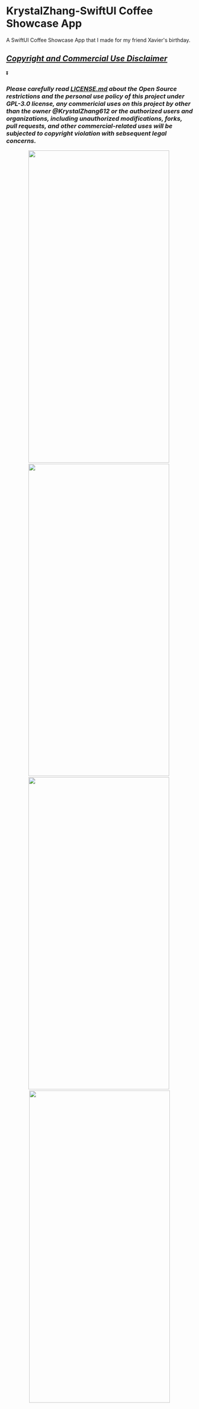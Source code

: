 # KrystalZhang-SwiftUI Coffee Showcase App 
A SwiftUI Coffee Showcase App that I made for my friend Xavier's birthday.

## ***[Copyright and Commercial Use Disclaimer](https://github.com/KrystalZhang612/KrystalZhang-coffee-app-for-xavier/blob/main/README.md#please-carefully-read-licensemd-about-the-open-source-restrictions-and-the-personal-use-policy-of-this-project-under-gpl-30-license-any-commericial-uses-on-this-project-by-other-than-the-owner-krystalzhang612-or-the-authorized-users-and-organizations-including-unauthorized-modifications-forks-pull-requests-and-other-commercial-related-uses-will-be-subjected-to-copyright-violation-with-sebsequent-legal-concerns)*** 

⏬

### ***Please carefully read [LICENSE.md]() about the Open Source restrictions and the personal use policy of this project under GPL-3.0 license, any commericial uses on this project by other than the owner @KrystalZhang612 or the authorized users and organizations, including unauthorized modifications, forks, pull requests, and other commercial-related uses will be subjected to copyright violation with sebsequent legal concerns.***
             
</pre> 
<p align = "center"> 
  <img src ="https://user-images.githubusercontent.com/72481348/201232307-dba434b9-977f-45de-ba66-5c8df176f6b6.mov" width="380" height="841"/>&nbsp; 
  <img src ="https://github.com/KrystalZhang612/coffee-app-for-xavier/blob/main/CoffeeAppOverview1.png" width = "380" height ="841"/>&nbsp; 
  <img src = "https://github.com/KrystalZhang612/coffee-app-for-xavier/blob/main/CoffeeAppOverview2.png"  width = "380" height ="841"/>&nbsp;
  <img src ="https://github.com/KrystalZhang612/coffee-app-for-xavier/blob/main/CoffeeAppOverview3.png"  width = "380" height ="841"/> 
</p> 
<pre> 
